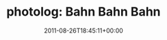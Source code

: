 ---
retweeted: false
source: <a href="http://posterous.com" rel="nofollow">Posterous</a>
entities:
  hashtags: []
  symbols: []
  user_mentions: []
  urls:
  - url: http://t.co/mSPQT6u
    expanded_url: http://post.ly/2zvY3
    display_url: post.ly/2zvY3
    indices:
    - '25'
    - '44'
display_text_range:
- '0'
- '44'
favorite_count: '0'
id_str: '107161683872595969'
truncated: false
retweet_count: '0'
id: '107161683872595969'
possibly_sensitive: false
created_at: Fri Aug 26 18:45:11 +0000 2011
favorited: false
full_text: 'photolog: Bahn Bahn Bahn'
lang: in
quote_url: http://post.ly/2zvY3
tags:
- pesos:twitter
date: '2011-08-26T18:45:11+00:00'
src: https://twitter.com/bascht/status/107161683872595969
original_url: https://twitter.com/bascht/status/107161683872595969
type: twitter_tweet
text: 'photolog: Bahn Bahn Bahn'
title: 'photolog: Bahn Bahn Bahn'

---